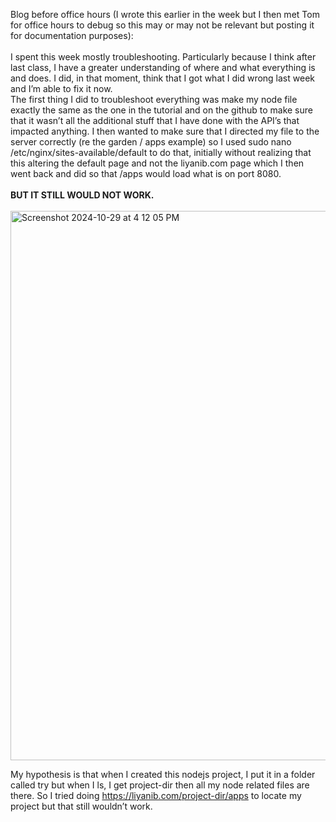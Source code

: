 Blog before office hours (I wrote this earlier in the week but I then met Tom for office hours to debug so this may or may not be relevant but posting it for documentation purposes):  
</br>
I spent this week mostly troubleshooting. Particularly because I think after last class, I have a greater understanding of where and what everything is and does. I did, in that moment, think that I got what I did wrong last week and I’m able to fix it now. </br>
The first thing I did to troubleshoot everything was make my node file exactly the same as the one in the tutorial and on the github to make sure that it wasn’t all the additional stuff that I have done with the API’s that impacted anything. I then wanted to make sure that I directed my file to the server correctly (re the garden / apps example) so I used sudo nano /etc/nginx/sites-available/default to do that, initially without realizing that this altering the default page and not the liyanib.com page which I then went back and did so that /apps would load what is on port 8080.
</br></br>
<b>BUT IT STILL WOULD NOT WORK. </b>
</br></br><img width="879" alt="Screenshot 2024-10-29 at 4 12 05 PM" src="https://github.com/user-attachments/assets/eba39c69-3912-4d4d-82da-34d899396ff0">

My hypothesis is that when I created this nodejs project, I put it in a folder called try but when I ls, I get project-dir then all my node related files are there. So I tried doing  https://liyanib.com/project-dir/apps to locate my project but that still wouldn’t work. 
</br>
